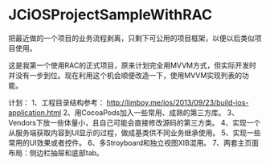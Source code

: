 JCiOSProjectSampleWithRAC
=========================

把最近做的一个项目的业务流程剥离，只剩下可公用的项目框架，以便以后类似项目使用。

这是我第一个使用RAC的正式项目，原来计划完全用MVVM方式，但实际开发时并没有一步到位。现在利用这个机会顺便改造一下，使用MVVM实现列表的功能。

计划：
1、工程目录结构参考： http://limboy.me/ios/2013/09/23/build-ios-application.html 
2、用CocoaPods加入一些常用、成熟的第三方库。
3、Vendors下放一些体量小，且自己可能会直接修改源码的第三方类。
4、实现一个从服务端获取内容到UI显示的过程，做成基类供不同业务继承使用。
5、实现一些常用的UI效果或者控件。
6、多Stroyboard和独立视图XIB混用。
7、两套主页面布局：侧边栏抽屉和底部tab。


